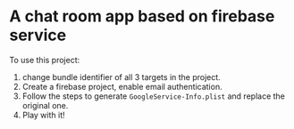 # A chat room app based on firebase service

To use this project:
  1. change bundle identifier of all 3 targets in the project.
  2. Create a firebase project, enable email authentication.
  3. Follow the steps to generate `GoogleService-Info.plist` and replace the original one.
  4. Play with it!
